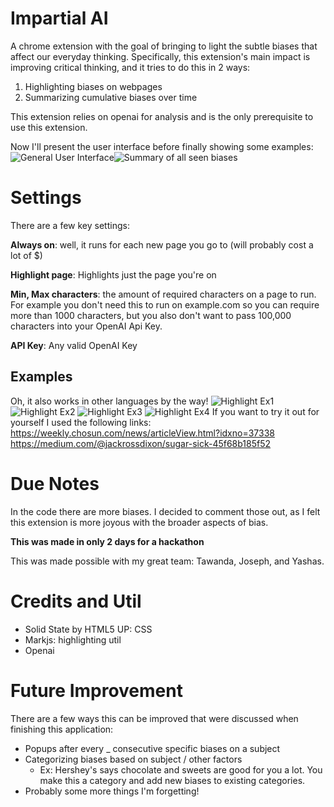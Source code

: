 # Impartial AI

A chrome extension with the goal of bringing to light the subtle biases that affect our everyday thinking. Specifically, this extension's main impact is improving critical thinking, and it tries to do this in 2 ways:

1) Highlighting biases on webpages
2) Summarizing cumulative biases over time

This extension relies on openai for analysis and is the only prerequisite to use this extension.

Now I'll present the user interface before finally showing some examples:
![General User Interface](https://media.discordapp.net/attachments/806981912538513428/1290345000496009247/image.png?ex=66fc1eed&is=66facd6d&hm=1e26b5a5196639559f0a8d472faff0c9a4ba01209d03e64a81b688e5649461ee&=&format=webp&quality=lossless&width=918&height=909)![Summary of all seen biases](https://cdn.discordapp.com/attachments/806981912538513428/1290345552231399597/image.png?ex=66fc1f71&is=66facdf1&hm=83134e56a5defc516bd21433735980d088a22bfff3cfdef639c072abb577533b&=)


# Settings

There are a few key settings:

**Always on**: well, it runs for each new page you go to (will probably cost a lot of $)

**Highlight page**: Highlights just the page you're on

**Min, Max characters**: the amount of required characters on a page to run. For example you don't need this to run on example.com so you can require more than 1000 characters, but you also don't want to pass 100,000 characters into your OpenAI Api Key.

**API Key**: Any valid OpenAI Key

## Examples
Oh, it also works in other languages by the way!
![Highlight Ex1](https://media.discordapp.net/attachments/806981912538513428/1290340601870553089/multilanguage.png?ex=66fc1ad4&is=66fac954&hm=8029193dea6ed54de0f15642c08880d0fe6de6b3cba147ce7ed8a8d6cef32622&=&format=webp&quality=lossless&width=1430&height=825)
![Highlight Ex2](https://media.discordapp.net/attachments/806981912538513428/1290340602218676316/example2.png?ex=66fc1ad4&is=66fac954&hm=2e2d86a18369cc6c40110e19d9c710d33719ecf7894f6e3e865fdb262570aaac&=&format=webp&quality=lossless&width=1554&height=816)
![Highlight Ex3](https://media.discordapp.net/attachments/806981912538513428/1290340601371299923/lastexample.png?ex=66fc1ad4&is=66fac954&hm=0225febe6b3d7a33afea137fa80c1941e656130927dd5f366a937f685cd97538&=&format=webp&quality=lossless&width=1102&height=565)
![Highlight Ex4](https://media.discordapp.net/attachments/806981912538513428/1290340602562482229/example.png?ex=66fc1ad5&is=66fac955&hm=c36dc2fc328357a5c1638ffce534e3cf342b41565933db4407b55c257bbbc7dc&=&format=webp&quality=lossless&width=1496&height=717)
If you want to try it out for yourself I used the following links:
https://weekly.chosun.com/news/articleView.html?idxno=37338
https://medium.com/@jackrossdixon/sugar-sick-45f68b185f52

# Due Notes
In the code there are more biases. I decided to comment those out, as I felt this extension is more joyous with the broader aspects of bias.

**This was made in only 2 days for a hackathon**

This was made possible with my great team: Tawanda, Joseph, and Yashas.

# Credits and Util
* Solid State by HTML5 UP: CSS
*  Markjs: highlighting util
* Openai

# Future Improvement
There are a few ways this can be improved that were discussed when finishing this application:
* Popups after every _ consecutive specific biases on a subject
* Categorizing biases based on subject / other factors
	* Ex: Hershey's says chocolate and sweets are good for you a lot. You make this a category and add new biases to existing categories.
* Probably some more things I'm forgetting!
